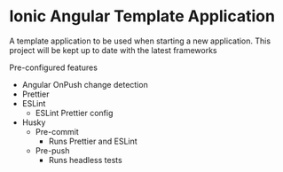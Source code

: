 # Ionic Angular Template Application

A template application to be used when starting a new application.
This project will be kept up to date with the latest frameworks

Pre-configured features

- Angular OnPush change detection
- Prettier
- ESLint
  - ESLint Prettier config
- Husky
  - Pre-commit
    - Runs Prettier and ESLint
  - Pre-push
    - Runs headless tests
